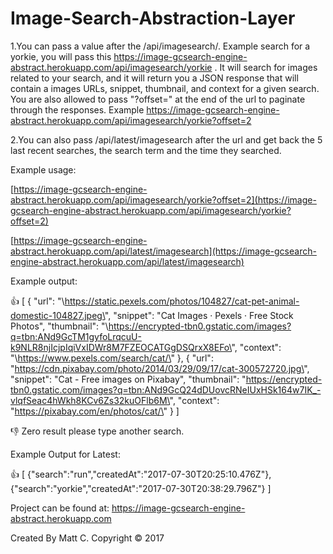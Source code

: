 Image-Search-Abstraction-Layer
==============================

1.You can pass a value after the /api/imagesearch/. Example search for a yorkie, you will pass this https://image-gcsearch-engine-abstract.herokuapp.com/api/imagesearch/yorkie . It will search for images related to your search, and it will return you a JSON response that will contain a images URLs, snippet, thumbnail, and context for a given search. You are also allowed to pass "?offset=" at the end of the url to paginate through the responses. Example https://image-gcsearch-engine-abstract.herokuapp.com/api/imagesearch/yorkie?offset=2

2.You can also pass /api/latest/imagesearch after the url and get back the 5 last recent searches, the search term and the time they searched.

Example usage:

[https://image-gcsearch-engine-abstract.herokuapp.com/api/imagesearch/yorkie?offset=2](https://image-gcsearch-engine-abstract.herokuapp.com/api/imagesearch/yorkie?offset=2)

[https://image-gcsearch-engine-abstract.herokuapp.com/api/latest/imagesearch](https://image-gcsearch-engine-abstract.herokuapp.com/api/latest/imagesearch)

Example output:

:thumbsup: [
    {
        "url": \"\https://static.pexels.com/photos/104827/cat-pet-animal-domestic-104827.jpeg\",
        "snippet": "Cat Images · Pexels · Free Stock Photos",
        "thumbnail": \"\https://encrypted-tbn0.gstatic.com/images?q=tbn:ANd9GcTM1gyfoLrqcuU-k9NLR8njIcjpIqiVxIDWr8M7FZEOCATGgDSQrxX8EFo\",
        "context": \"\https://www.pexels.com/search/cat/\"
    },
    {
        "url": \"https://cdn.pixabay.com/photo/2014/03/29/09/17/cat-300572720.jpg\",
        "snippet": "Cat - Free images on Pixabay",
        "thumbnail": \"https://encrypted-tbn0.gstatic.com/images?q=tbn:ANd9GcQ24dDUovcRNeIUxHSk164w7IK_-vlqfSeac4hWkh8KCv6Zs32kuOFlb6M\",
        "context": \"https://pixabay.com/en/photos/cat/\"
    }
    ]
    </p>

:thumbsdown: Zero result please type another search.

Example Output for Latest:

:thumbsup:
   [
      {"search":"run","createdAt":"2017-07-30T20:25:10.476Z"},
      {"search":"yorkie","createdAt":"2017-07-30T20:38:29.796Z"}
      ]

Project can be found at: https://image-gcsearch-engine-abstract.herokuapp.com

Created By Matt C. Copyright &copy; 2017